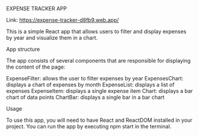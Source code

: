 EXPENSE TRACKER APP 

Link: https://expense-tracker-d8fb9.web.app/

This is a simple React app that allows users to filter and display expenses by year and visualize them in a chart.

App structure

The app consists of several components that are responsible for displaying the content of the page:

ExpenseFilter: allows the user to filter expenses by year
ExpensesChart: displays a chart of expenses by month
ExpenseList: displays a list of expenses
ExpenseItem: displays a single expense item
Chart: displays a bar chart of data points
ChartBar: displays a single bar in a bar chart

Usage

To use this app, you will need to have React and ReactDOM installed in your project. You can run the app by executing npm start in the terminal.
